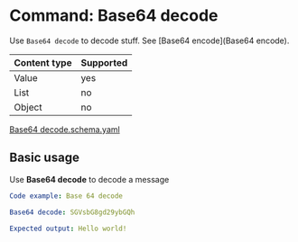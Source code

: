 # Command: Base64 decode

Use `Base64 decode` to decode stuff. See [Base64 encode](Base64 encode).

| Content type | Supported |
|--------------|-----------|
| Value        | yes       |
| List         | no        |
| Object       | no        |

[Base64 decode.schema.yaml](Base64%20decode.schema.yaml)

## Basic usage

Use **Base64 decode** to decode a message

```yaml instacli
Code example: Base 64 decode

Base64 decode: SGVsbG8gd29ybGQh

Expected output: Hello world!
```
